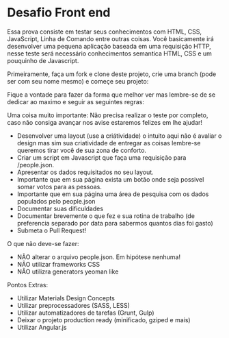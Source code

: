 # Desafio Front end

Essa prova consiste em testar seus conhecimentos com HTML, CSS, JavaScript, Linha de Comando entre outras coisas. Você basicamente irá desenvolver uma pequena aplicação baseada em uma requisição HTTP, nesse teste será necessário conhecimentos semantica HTML, CSS e um pouquinho de Javascript.

Primeiramente, faça um fork e clone deste projeto, crie uma branch (pode ser com seu nome mesmo) e começe seu projeto:

Fique a vontade para fazer da forma que melhor ver mas lembre-se de se dedicar ao maximo e seguir as seguintes regras:

Uma coisa muito importante: Não precisa realizar o teste por completo, caso não consiga avançar nos avise estaremos felizes em lhe ajudar!

* Desenvolver uma layout (use a criátividade) o intuito aqui não é avaliar o design mas sim sua criatividade de entregar as coisas lembre-se queremos tirar você de sua zona de conforto.
* Criar um script em Javascript que faça uma requisição para /people.json.
* Apresentar os dados requisitados no seu layout.
* Importante que em sua página exista um botão onde seja possivel somar votos para as pessoas.
* Importante que em sua página uma área de pesquisa com os dados populados pelo people.json
* Documentar suas dificuldades
* Documentar brevemente o que fez e sua rotina de trabalho (de preferencia separado por data para sabermos quantos dias foi gasto)
* Submeta o Pull Request!

O que não deve-se fazer:
* NÃO alterar o arquivo people.json. Em hipótese nenhuma!
* NÃO utilizar frameworks CSS
* NÃO utilizra generators yeoman like

Pontos Extras:
* Utilizar Materials Design Concepts
* Utilizar preprocessadores (SASS, LESS)
* Utilizar automatizadores de tarefas (Grunt, Gulp)
* Deixar o projeto production ready (minificado, gziped e mais)
* Utilizar Angular.js
